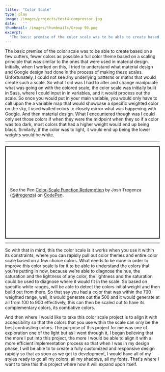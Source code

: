 ```yaml
---
title:  "Color Scale"
type: play
image: /images/projects/test4-compressor.jpg
date:   ''
thumbnail: /images/thumbnails/Group 90.png
excerpt:
  "The basic premise of the color scale was to be able to create based on a few cutters, fewer colors as possible a full color theme based on a scaling principle that was similar to the ones that were used in material design."
---
```




The basic premise of the color scale was to be able to create based on a few cutters, fewer colors as possible a full color theme based on a scaling principle that was similar to the ones that were used in material design. Initially, when I worked on this, I tried to understand what material design and Google design had done in the process of making these scales. Unfortunately, I could not see any underlying patterns or maths that would create such a scale. So what I did was I had to alter and change manipulate what was going on with the colored scale, the color scale was initially built in Sass, where I could input in in variables, and it would process out the scale. So once you would put in your main variable, you would only have to call upon the a variable map that would showcase a specific weighted color on the sky, I used waited colors to closely mirror what was happening with Google. And then material design. What I encountered though was I could only set those colors if when they were the midpoint when they so if a color was too dark, most colors that had a higher weight would end up being black. Similarly, if the color was to light, it would end up being the lower weights would be white.

---
 
<p class="codepen" data-height="300" data-theme-id="dark" data-default-tab="html,result" data-slug-hash="mLwRWY" data-user="jtregenza" style="height: 300px; box-sizing: border-box; display: flex; align-items: center; justify-content: center; border: 2px solid; margin: 1em 0; padding: 1em;">
  <span>See the Pen <a href="https://codepen.io/jtregenza/pen/mLwRWY">
  Color-Scale Function Redemption</a> by Josh Tregenza (<a href="https://codepen.io/jtregenza">@jtregenza</a>)
  on <a href="https://codepen.io">CodePen</a>.</span>
</p>
<script async src="https://cpwebassets.codepen.io/assets/embed/ei.js"></script>

---

So with that in mind, this the color scale is it works when you use it within its constraints, where you can rapidly pull out color themes and entire color scale based on a few choice colors. What needs to be done in order to improve this color scale is for it to be able to understand the colors that you're putting in now, because we're able to diagnose the hue, the saturation and the lightness of any color, the lightness and the saturation could be used to diagnose where it would fit in the scale. So based on specific white ranges, will be able to detect the colors initial weight and then build out from there. So that say you had a color that was within the 700 weighted range, well, it would generate out the 500 and it would generate at all from 100 to 900 effectively, this can then be scaled out to have its complementary colors, its combative colors.
  
And then where I would like to take this color scale project is to align it with accessibility so that the colors that you use within the scale can only be the best contrasting colors. The purpose of this project for me was one of exploration one of the light but as I went through it, I began believing that the more I put into this project, the more I would be able to align it with a more efficient implementation process so that when I was in my design phase, I will be able to to create a fully customized and responsive design rapidly so that as soon as we got to development, I would have all of my styles ready to go all my colors, all my shadows, all my fonts. That's where I want to take this this project where how it will expand upon itself.

